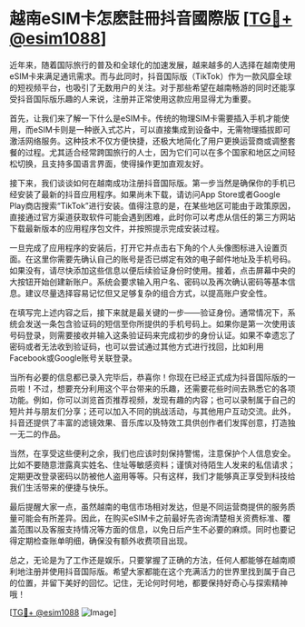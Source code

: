 # 越南eSIM卡怎麽註冊抖音國際版 [[TG💪+ @esim1088](https://t.me/s/esim1088)]

近年来，随着国际旅行的普及和全球化的加速发展，越来越多的人选择在越南使用eSIM卡来满足通讯需求。而与此同时，抖音国际版（TikTok）作为一款风靡全球的短视频平台，也吸引了无数用户的关注。对于那些希望在越南畅游的同时还能享受抖音国际版乐趣的人来说，注册并正常使用这款应用显得尤为重要。

首先，让我们来了解一下什么是eSIM卡。传统的物理SIM卡需要插入手机才能使用，而eSIM卡则是一种嵌入式芯片，可以直接集成到设备中，无需物理插拔即可激活网络服务。这种技术不仅方便快捷，还极大地简化了用户更换运营商或调整套餐的过程。尤其适合经常跨国旅行的人士，因为它们可以在多个国家和地区之间轻松切换，且支持多国语言界面，使得操作更加直观友好。

接下来，我们谈谈如何在越南成功注册抖音国际版。第一步当然是确保你的手机已经安装了最新的抖音应用程序。如果尚未下载，请访问App Store或者Google Play商店搜索“TikTok”进行安装。值得注意的是，在某些地区可能由于政策原因，直接通过官方渠道获取软件可能会遇到困难，此时你可以考虑从信任的第三方网站下载最新版本的应用程序包文件，并按照提示完成安装过程。

一旦完成了应用程序的安装后，打开它并点击右下角的个人头像图标进入设置页面。在这里你需要先确认自己的账号是否已绑定有效的电子邮件地址及手机号码。如果没有，请尽快添加这些信息以便后续验证身份时使用。接着，点击屏幕中央的大按钮开始创建新账户。系统会要求输入用户名、密码以及再次确认密码等基本信息。建议尽量选择容易记忆但又足够复杂的组合方式，以提高账户安全性。

在填写完上述内容之后，接下来就是最关键的一步——验证身份。通常情况下，系统会发送一条包含验证码的短信至你所提供的手机号码上。如果你是第一次使用该号码登录，则需要接收并输入这条验证码来完成初步的身份认证。如果不幸遗忘了密码或者无法收到验证码，也可以尝试通过其他方式进行找回，比如利用Facebook或Google账号关联登录。

当所有必要的信息都已录入完毕后，恭喜你！你现在已经正式成为抖音国际版的一员啦！不过，想要充分利用这个平台带来的乐趣，还需要花些时间去熟悉它的各项功能。例如，你可以浏览首页推荐视频，发现有趣的内容；也可以录制属于自己的短片并与朋友们分享；还可以加入不同的挑战活动，与其他用户互动交流。此外，抖音还提供了丰富的滤镜效果、音乐库以及特效工具供创作者们发挥创意，打造独一无二的作品。

当然，在享受这些便利之余，我们也应该时刻保持警惕，注意保护个人信息安全。比如不要随意泄露真实姓名、住址等敏感资料；谨慎对待陌生人发来的私信请求；定期更改登录密码以防被他人盗用等等。只有这样，我们才能够真正享受到科技给我们生活带来的便捷与快乐。

最后提醒大家一点，虽然越南的电信市场相对发达，但是不同运营商提供的服务质量可能会有所差异。因此，在购买eSIM卡之前最好先咨询清楚相关资费标准、覆盖范围以及客服支持情况等方面的信息，以免日后产生不必要的麻烦。同时也要记得定期检查账单明细，确保没有额外收费项目出现。

总之，无论是为了工作还是娱乐，只要掌握了正确的方法，任何人都能够在越南顺利地注册并使用抖音国际版。希望大家都能在这个充满活力的世界里找到属于自己的位置，并留下美好的回忆。记住，无论何时何地，都要保持好奇心与探索精神哦！

[[TG💪+ @esim1088](https://t.me/s/esim1088) ![Image](https://i.postimg.cc/4NQfJmqS/Snipaste-2025-05-13-00-14-12.png)]